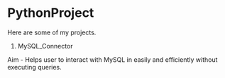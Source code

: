 # PythonProject
Here are some of my projects.

1. MySQL_Connector

Aim - Helps user to interact with MySQL in
easily and efficiently without executing queries.
